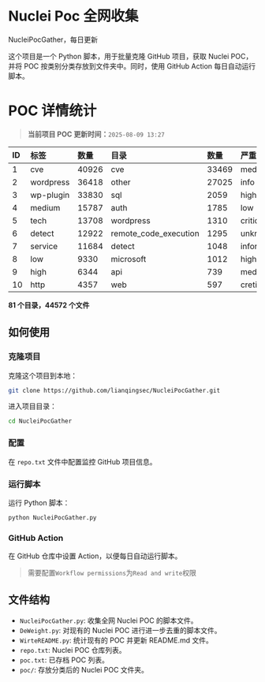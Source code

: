 # Nuclei Poc 全网收集
NucleiPocGather，每日更新

这个项目是一个 Python 脚本，用于批量克隆 GitHub 项目，获取 Nuclei POC，并将 POC 按类别分类存放到文件夹中。同时，使用 GitHub Action 每日自动运行脚本。
# POC 详情统计

> **当前项目 POC 更新时间：**`2025-08-09 13:27`

| ID | 标签      | 数量 | 目录       | 数量 | 严重性   | 数量 |
|:---| :-------- | :--- | :--------- | :--- | :------- | :--- |
| 1 | cve | 40926 | cve | 33469 | medium | 22003 |
| 2 | wordpress | 36418 | other | 27025 | info | 19431 |
| 3 | wp-plugin | 33830 | sql | 2059 | high | 13557 |
| 4 | medium | 15787 | auth | 1785 | low | 10543 |
| 5 | tech | 13708 | wordpress | 1310 | critical | 7567 |
| 6 | detect | 12922 | remote_code_execution | 1295 | unknown | 92 |
| 7 | service | 11684 | detect | 1048 | informative | 17 |
| 8 | low | 9330 | microsoft | 1012 | hight | 16 |
| 9 | high | 6344 | api | 739 | meduim | 5 |
| 10 | http | 4357 | web | 597 | cretical | 2 |

**81 个目录，44572 个文件**
## 如何使用

### 克隆项目

克隆这个项目到本地：

```bash
git clone https://github.com/lianqingsec/NucleiPocGather.git
```

进入项目目录：

```bash
cd NucleiPocGather
```

### 配置

在 `repo.txt` 文件中配置监控 GitHub 项目信息。

### 运行脚本

运行 Python 脚本：

```bash
python NucleiPocGather.py
```

### GitHub Action

在 GitHub 仓库中设置 Action，以便每日自动运行脚本。

> 需要配置`Workflow permissions`为`Read and write`权限

## 文件结构

- `NucleiPocGather.py`: 收集全网 Nuclei POC 的脚本文件。
- `DeWeight.py`: 对现有的 Nuclei POC 进行进一步去重的脚本文件。
- `WirteREADME.py`: 统计现有的 POC 并更新 README.md 文件。
- `repo.txt`: Nuclei POC 仓库列表。
- `poc.txt`: 已存档 POC 列表。
- `poc/`: 存放分类后的 Nuclei POC 文件夹。

